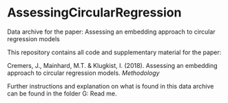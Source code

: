 # AssessingCircularRegression

Data archive for the paper: Assessing an embedding approach to circular
regression models

This repository contains all code and supplementary material for the paper:

Cremers, J., Mainhard, M.T. & Klugkist, I. (2018). Assessing an embedding 
approach to circular regression models. *Methodology*

Further instructions and explanation on what is found in this data archive can 
be found in the folder G: Read me.